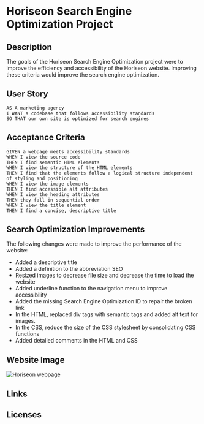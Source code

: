 # Horiseon Search Engine Optimization Project
## Description
The goals of the Horiseon Search Engine Optimization project were to improve the efficiency and accessibility of the Horiseon website. Improving these criteria would improve the search engine optimization. 

## User Story
```
AS A marketing agency
I WANT a codebase that follows accessibility standards
SO THAT our own site is optimized for search engines
```

## Acceptance Criteria
```
GIVEN a webpage meets accessibility standards
WHEN I view the source code
THEN I find semantic HTML elements
WHEN I view the structure of the HTML elements
THEN I find that the elements follow a logical structure independent of styling and positioning
WHEN I view the image elements
THEN I find accessible alt attributes
WHEN I view the heading attributes
THEN they fall in sequential order
WHEN I view the title element
THEN I find a concise, descriptive title
```

## Search Optimization Improvements
The following changes were made to improve the performance of the website:
* Added a descriptive title
* Added a definition to the abbreviation SEO
* Resized images to decrease file size and decrease the time to load the website
* Added underline function to the navigation menu to improve accessibility 
* Added the missing Search Engine Optimization ID to repair the broken link
* In the HTML, replaced div tags with semantic tags and added alt text for images. 
* In the CSS, reduce the size of the CSS stylesheet by consolidating CSS functions
* Added detailed comments in the HTML and CSS

## Website Image
![Horiseon webpage](https://alnhurst.github.io/horiseon-seo-project/)

## Links


## Licenses
